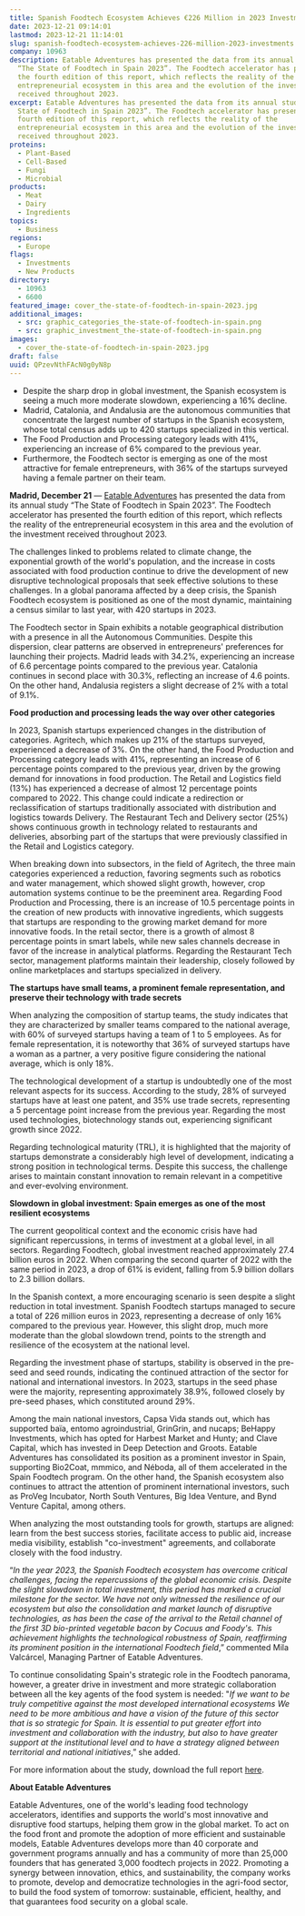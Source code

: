 ```yaml
---
title: Spanish Foodtech Ecosystem Achieves €226 Million in 2023 Investments
date: 2023-12-21 09:14:01
lastmod: 2023-12-21 11:14:01
slug: spanish-foodtech-ecosystem-achieves-226-million-2023-investments
company: 10963
description: Eatable Adventures has presented the data from its annual study
  “The State of Foodtech in Spain 2023”. The Foodtech accelerator has presented
  the fourth edition of this report, which reflects the reality of the
  entrepreneurial ecosystem in this area and the evolution of the investment
  received throughout 2023.
excerpt: Eatable Adventures has presented the data from its annual study “The
  State of Foodtech in Spain 2023”. The Foodtech accelerator has presented the
  fourth edition of this report, which reflects the reality of the
  entrepreneurial ecosystem in this area and the evolution of the investment
  received throughout 2023.
proteins:
  - Plant-Based
  - Cell-Based
  - Fungi
  - Microbial
products:
  - Meat
  - Dairy
  - Ingredients
topics:
  - Business
regions:
  - Europe
flags:
  - Investments
  - New Products
directory:
  - 10963
  - 6600
featured_image: cover_the-state-of-foodtech-in-spain-2023.jpg
additional_images:
  - src: graphic_categories_the-state-of-foodtech-in-spain.png
  - src: graphic_investment_the-state-of-foodtech-in-spain.png
images:
  - cover_the-state-of-foodtech-in-spain-2023.jpg
draft: false
uuid: QPzevNthFAcN0g0yN8p
---
```

* Despite the sharp drop in global investment, the Spanish ecosystem is seeing a much more moderate slowdown, experiencing a 16% decline.
* Madrid, Catalonia, and Andalusia are the autonomous communities that concentrate the largest number of startups in the Spanish ecosystem, whose total census adds up to 420 startups specialized in this vertical.
* The Food Production and Processing category leads with 41%, experiencing an increase of 6% compared to the previous year.
* Furthermore, the Foodtech sector is emerging as one of the most attractive for female entrepreneurs, with 36% of the startups surveyed having a female partner on their team.

**Madrid, December 21** — [Eatable Adventures](https://eatableadventures.com/es/) has presented the data from its annual study “The State of Foodtech in Spain 2023”. The Foodtech accelerator has presented the fourth edition of this report, which reflects the reality of the entrepreneurial ecosystem in this area and the evolution of the investment received throughout 2023.

The challenges linked to problems related to climate change, the exponential growth of the world's population, and the increase in costs associated with food production continue to drive the development of new disruptive technological proposals that seek effective solutions to these challenges. In a global panorama affected by a deep crisis, the Spanish Foodtech ecosystem is positioned as one of the most dynamic, maintaining a census similar to last year, with 420 startups in 2023.

The Foodtech sector in Spain exhibits a notable geographical distribution with a presence in all the Autonomous Communities. Despite this dispersion, clear patterns are observed in entrepreneurs' preferences for launching their projects. Madrid leads with 34.2%, experiencing an increase of 6.6 percentage points compared to the previous year. Catalonia continues in second place with 30.3%, reflecting an increase of 4.6 points. On the other hand, Andalusia registers a slight decrease of 2% with a total of 9.1%.

**Food production and processing leads the way over other categories**

In 2023, Spanish startups experienced changes in the distribution of categories. Agritech, which makes up 21% of the startups surveyed, experienced a decrease of 3%. On the other hand, the Food Production and Processing category leads with 41%, representing an increase of 6 percentage points compared to the previous year, driven by the growing demand for innovations in food production. The Retail and Logistics field (13%) has experienced a decrease of almost 12 percentage points compared to 2022. This change could indicate a redirection or reclassification of startups traditionally associated with distribution and logistics towards Delivery. The Restaurant Tech and Delivery sector (25%) shows continuous growth in technology related to restaurants and deliveries, absorbing part of the startups that were previously classified in the Retail and Logistics category.

When breaking down into subsectors, in the field of Agritech, the three main categories experienced a reduction, favoring segments such as robotics and water management, which showed slight growth, however, crop automation systems continue to be the preeminent area. Regarding Food Production and Processing, there is an increase of 10.5 percentage points in the creation of new products with innovative ingredients, which suggests that startups are responding to the growing market demand for more innovative foods. In the retail sector, there is a growth of almost 8 percentage points in smart labels, while new sales channels decrease in favor of the increase in analytical platforms. Regarding the Restaurant Tech sector, management platforms maintain their leadership, closely followed by online marketplaces and startups specialized in delivery.

**The startups have small teams, a prominent female representation, and preserve their technology with trade secrets**

When analyzing the composition of startup teams, the study indicates that they are characterized by smaller teams compared to the national average, with 60% of surveyed startups having a team of 1 to 5 employees. As for female representation, it is noteworthy that 36% of surveyed startups have a woman as a partner, a very positive figure considering the national average, which is only 18%.

The technological development of a startup is undoubtedly one of the most relevant aspects for its success. According to the study, 28% of surveyed startups have at least one patent, and 35% use trade secrets, representing a 5 percentage point increase from the previous year. Regarding the most used technologies, biotechnology stands out, experiencing significant growth since 2022.

Regarding technological maturity (TRL), it is highlighted that the majority of startups demonstrate a considerably high level of development, indicating a strong position in technological terms. Despite this success, the challenge arises to maintain constant innovation to remain relevant in a competitive and ever-evolving environment.

**Slowdown in global investment: Spain emerges as one of the most resilient ecosystems**

The current geopolitical context and the economic crisis have had significant repercussions, in terms of investment at a global level, in all sectors. Regarding Foodtech, global investment reached approximately 27.4 billion euros in 2022. When comparing the second quarter of 2022 with the same period in 2023, a drop of 61% is evident, falling from 5.9 billion dollars to 2.3 billion dollars.

In the Spanish context, a more encouraging scenario is seen despite a slight reduction in total investment. Spanish Foodtech startups managed to secure a total of 226 million euros in 2023, representing a decrease of only 16% compared to the previous year. However, this slight drop, much more moderate than the global slowdown trend, points to the strength and resilience of the ecosystem at the national level.

Regarding the investment phase of startups, stability is observed in the pre-seed and seed rounds, indicating the continued attraction of the sector for national and international investors. In 2023, startups in the seed phase were the majority, representing approximately 38.9%, followed closely by pre-seed phases, which constituted around 29%.

Among the main national investors, Capsa Vida stands out, which has supported baïa, entomo agroindustrial, GrinGrin, and nucaps; BeHappy Investments, which has opted for Harbest Market and Hunty; and Clave Capital, which has invested in Deep Detection and Groots. Eatable Adventures has consolidated its position as a prominent investor in Spain, supporting Bio2Coat, mmmico, and Néboda, all of them accelerated in the Spain Foodtech program. On the other hand, the Spanish ecosystem also continues to attract the attention of prominent international investors, such as ProVeg Incubator, North South Ventures, Big Idea Venture, and Bynd Venture Capital, among others.

When analyzing the most outstanding tools for growth, startups are aligned: learn from the best success stories, facilitate access to public aid, increase media visibility, establish "co-investment" agreements, and collaborate closely with the food industry.

“*In the year 2023, the Spanish Foodtech ecosystem has overcome critical challenges, facing the repercussions of the global economic crisis. Despite the slight slowdown in total investment, this period has marked a crucial milestone for the sector. We have not only witnessed the resilience of our ecosystem but also the consolidation and market launch of disruptive technologies, as has been the case of the arrival to the Retail channel of the first 3D bio-printed vegetable bacon by Cocuus and Foody's. This achievement highlights the technological robustness of Spain, reaffirming its prominent position in the international Foodtech field*,” commented Mila Valcárcel, Managing Partner of Eatable Adventures.

To continue consolidating Spain's strategic role in the Foodtech panorama, however, a greater drive in investment and more strategic collaboration between all the key agents of the food system is needed: "*If we want to be truly competitive against the most developed international ecosystems We need to be more ambitious and have a vision of the future of this sector that is so strategic for Spain. It is essential to put greater effort into investment and collaboration with the industry, but also to have greater support at the institutional level and to have a strategy aligned between territorial and national initiatives*,” she added.

For more information about the study, download the full report [here](https://eatableadventures.com/report-2023-eng/).

**About Eatable Adventures**

Eatable Adventures, one of the world's leading food technology accelerators, identifies and supports the world's most innovative and disruptive food startups, helping them grow in the global market. To act on the food front and promote the adoption of more efficient and sustainable models, Eatable Adventures develops more than 40 corporate and government programs annually and has a community of more than 25,000 founders that has generated 3,000 foodtech projects in 2022. Promoting a synergy between innovation, ethics, and sustainability, the company works to promote, develop and democratize technologies in the agri-food sector, to build the food system of tomorrow: sustainable, efficient, healthy, and that guarantees food security on a global scale.